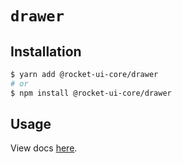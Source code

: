 # `drawer`

## Installation

```sh
$ yarn add @rocket-ui-core/drawer
# or
$ npm install @rocket-ui-core/drawer
```

## Usage

View docs [here](https://rocket-ui-core.com/docs/components/drawer).

